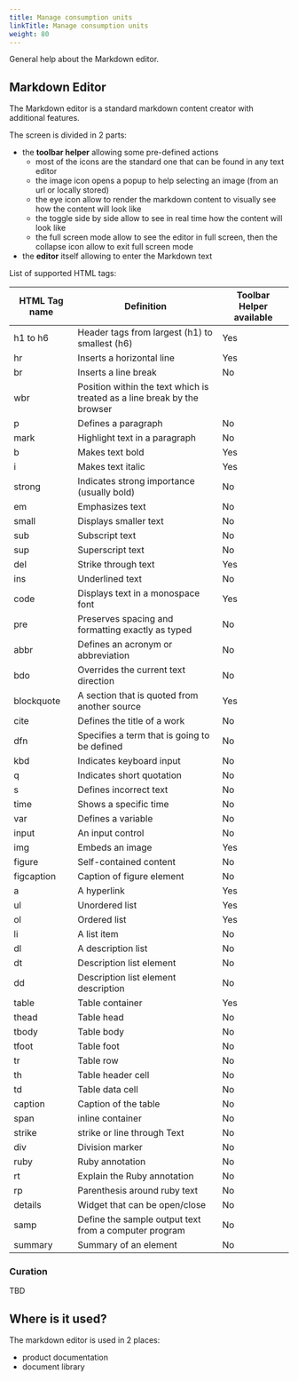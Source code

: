 ```yaml
---
title: Manage consumption units
linkTitle: Manage consumption units
weight: 80
---
```


General help about the Markdown editor.

## Markdown Editor

The Markdown editor is a standard markdown content creator with additional features.

The screen is divided in 2 parts:

* the **toolbar helper** allowing some pre-defined actions
    * most of the icons are the standard one that can be found in any text editor
    * the image icon opens a popup to help selecting an image (from an url or locally stored)
    * the eye icon allow to render the markdown content to visually see how the content will look like
    * the toggle side by side allow to see in real time how the content will look like
    * the full screen mode allow to see the editor in full screen, then the collapse icon allow to exit full screen mode
* the **editor** itself allowing to enter the Markdown text

List of supported HTML tags:

|HTML Tag name | Definition | Toolbar Helper available |
|--------------|------------|--------|
| h1 to h6 | Header tags from largest (h1) to smallest (h6) | Yes |
| hr | Inserts a horizontal line | Yes |
| br | Inserts a line break | No |
| wbr | Position within the text which is treated as a line break by the browser| |
| p | Defines a paragraph | No |
| mark | Highlight text in a paragraph | No |
| b | Makes text bold | Yes |
| i | Makes text italic | Yes |
| strong | Indicates strong importance (usually bold) | No |
| em | Emphasizes text | No |
| small | Displays smaller text | No |
| sub | Subscript text | No |
| sup | Superscript text | No |
| del | Strike through text | Yes |
| ins | Underlined text | No |
| code | Displays text in a monospace font | Yes |
| pre | Preserves spacing and formatting exactly as typed | No |
| abbr | Defines an acronym or abbreviation | No |
| bdo | Overrides the current text direction | No |
| blockquote | A section that is quoted from another source | Yes |
| cite | Defines the title of a work | No |
| dfn | Specifies a term that is going to be defined | No |
| kbd | Indicates keyboard input | No |
| q | Indicates short quotation | No |
| s | Defines incorrect text | No |
| time | Shows a specific time | No |
| var | Defines a variable | No |
| input | An input control | No |
| img | Embeds an image | Yes |
| figure | Self-contained content | No |
| figcaption | Caption of figure element | No |
| a | A hyperlink | Yes |
| ul | Unordered list | Yes |
| ol | Ordered list | Yes |
| li | A list item | No |
| dl | A description list | No |
| dt | Description list element | No |
| dd | Description list element description | No |
| table | Table container | Yes |
| thead | Table head | No |
| tbody | Table body | No |
| tfoot | Table foot | No |
| tr | Table row | No |
| th | Table header cell | No |
| td | Table data cell | No|
| caption | Caption of the table | No |
| span | inline container | No |
| strike | strike or line through Text | No |
| div | Division marker | No |
| ruby | Ruby annotation | No |
| rt | Explain the Ruby annotation | No |
| rp | Parenthesis around ruby text | No |
| details | Widget that can be open/close | No |
| samp | Define the sample output text from a computer program | No |
| summary | Summary of an element | No |

### Curation

TBD

## Where is it used?

The markdown editor is used in 2 places:

* product documentation
* document library